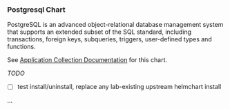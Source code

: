 ### Postgresql Chart

PostgreSQL is an advanced object-relational database management system that supports an extended subset of the SQL standard, including transactions, foreign keys, subqueries, triggers, user-defined types and functions.

See [Application Collection Documentation](https://apps.rancher.io/applications/postgresql) for this chart.

_TODO_
- [ ] test install/uninstall, replace any lab-existing upstream helmchart install

...
